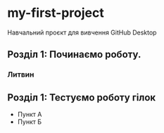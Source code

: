 # my-first-project
Навчальний проєкт для вивчення GitHub Desktop

## Розділ 1: Починаємо роботу.

### Литвин

## Розділ 1: Тестуємо роботу гілок
*   Пункт А
*   Пункт Б

